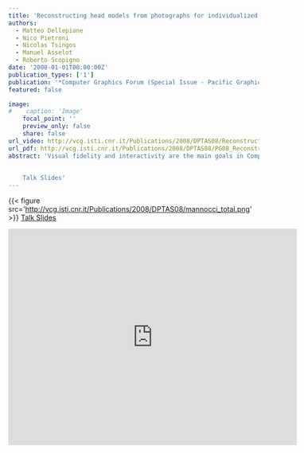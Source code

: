 ```yaml
---
title: 'Reconstructing head models from photographs for individualized 3D-audio processing'
authors:
  - Matteo Dellepiane
  - Nico Pietroni
  - Nicolas Tsingos
  - Manuel Asselot
  - Roberto Scopigno
date: '2008-01-01T00:00:00Z'
publication_types: ['1']
publication: '*Computer Graphics Forum (Special Issue - Pacific Graphics 2008 Proc.)*'
featured: false

image:
#    caption: 'Image'
    focal_point: ''
    preview_only: false
    share: false
url_video: http://vcg.isti.cnr.it/Publications/2008/DPTAS08/Reconstructing_08.avi
url_pdf: http://vcg.isti.cnr.it/Publications/2008/DPTAS08/PG08_Reconstructing_head.pdf
abstract: 'Visual fidelity and interactivity are the main goals in Computer Graphics research, but recently also audio is assuming an important role. Binaural rendering can provide extremely pleasing and realistic three-dimensional sound, but to achieve best results it''s necessary either to measure or to estimate individual Head Related Transfer Function (HRTF). This function is strictly related to the peculiar features of ears and face of the listener. Recent sound scattering simulation techniques can calculate HRTF starting from an accurate 3D model of a human head. Hence, the use of binaural rendering on large scale (i.e. video games, entertainment) could depend on the possibility to produce a sufficiently accurate 3D model of a human head, starting from the smallest possible input. In this paper we present a completely automatic system, which produces a 3D model of a head starting from simple input data (five photos and some key-points indicated by user). The geometry is generated by extracting information from images and accordingly deforming a 3D dummy to reproduce user head features. The system proves to be fast, automatic, robust and reliable: geometric validation and preliminary assessments show that it can be accurate enough for HRTF calculation.      Talk Slides'
---
```

{{< figure src='http://vcg.isti.cnr.it/Publications/2008/DPTAS08/mannocci_total.png' >}}
[ Talk Slides ](http://vcg.isti.cnr.it/Publicstions/2008/DPTAS08/HRTF.pptx)

<iframe width="580" height="435" src="http://www.youtube.com/v/S1k5crOrVfo&hl=it_IT&fs=1&" frameborder="0" frameborder="0" allowfullscreen>


